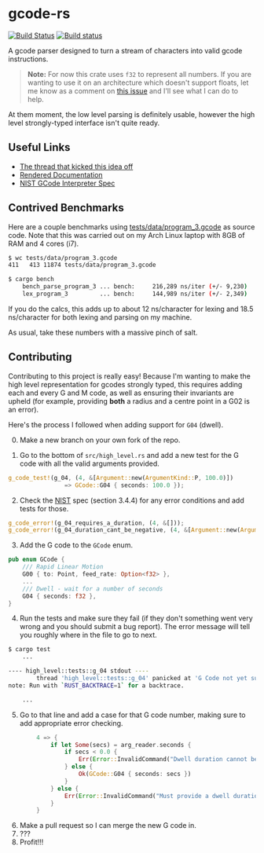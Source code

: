 # gcode-rs

[![Build Status](https://travis-ci.org/Michael-F-Bryan/gcode-rs.svg?branch=master)](https://travis-ci.org/Michael-F-Bryan/gcode-rs)
[![Build status](https://ci.appveyor.com/api/projects/status/1b9pank3tu0oaoy7?svg=true)](https://ci.appveyor.com/project/Michael-F-Bryan/gcode-rs)


A gcode parser designed to turn a stream of characters into valid gcode
instructions.

> **Note:** For now this crate uses `f32` to represent all numbers. If you
> are wanting to use it on an architecture which doesn't support floats, let
> me know as a comment on
> [this issue](https://github.com/Michael-F-Bryan/gcode-rs/issues/7) and I'll
> see what I can do to help.

At them moment, the low level parsing is definitely usable, however the high
level strongly-typed interface isn't quite ready.


## Useful Links

- [The thread that kicked this idea off][thread]
- [Rendered Documentation][docs]
- [NIST GCode Interpreter Spec][nist]


## Contrived Benchmarks

Here are a couple benchmarks using [tests/data/program_3.gcode][p3] as source
code. Note that this was carried out on my Arch Linux laptop with 8GB of RAM
and 4 cores (i7).

```bash
$ wc tests/data/program_3.gcode
411   413 11874 tests/data/program_3.gcode

$ cargo bench
    bench_parse_program_3 ... bench:     216,289 ns/iter (+/- 9,230)
    lex_program_3         ... bench:     144,989 ns/iter (+/- 2,349)
```

If you do the calcs, this adds up to about 12 ns/character for lexing and 18.5
ns/character for both lexing and parsing on my machine.

As usual, take these numbers with a massive pinch of salt.

## Contributing

Contributing to this project is really easy! Because I'm wanting to make the
high level representation for gcodes strongly typed, this requires adding
each and every G and M code, as well as ensuring their invariants are upheld
(for example, providing **both** a radius and a centre point in a G02 is
an error).

Here's the process I followed when adding support for `G04` (dwell).

0. Make a new branch on your own fork of the repo.

1. Go to the bottom of `src/high_level.rs` and add a new test for the G code
   with all the valid arguments provided.

```rust
g_code_test!(g_04, (4, &[Argument::new(ArgumentKind::P, 100.0)])
                => GCode::G04 { seconds: 100.0 });
```

2. Check the [NIST][nist] spec (section 3.4.4) for any error conditions and add
   tests for those.

```rust
g_code_error!(g_04_requires_a_duration, (4, &[]));
g_code_error!(g_04_duration_cant_be_negative, (4, &[Argument::new(ArgumentKind::P, -1.23)]));
```

3. Add the G code to the `GCode` enum.

```rust
pub enum GCode {
    /// Rapid Linear Motion
    G00 { to: Point, feed_rate: Option<f32> },
    ...
    /// Dwell - wait for a number of seconds
    G04 { seconds: f32 },
}
```

4. Run the tests and make sure they fail (if they don't something went very
   wrong and you should submit a bug report). The error message will tell you
   roughly where in the file to go to next.

```bash
$ cargo test
    ...

---- high_level::tests::g_04 stdout ----
        thread 'high_level::tests::g_04' panicked at 'G Code not yet supported: 4', src/high_level.rs:79
note: Run with `RUST_BACKTRACE=1` for a backtrace.

    ...
```

5. Go to that line and add a case for that G code number, making sure to add
   appropriate error checking.


```rust
        4 => {
            if let Some(secs) = arg_reader.seconds {
                if secs < 0.0 {
                    Err(Error::InvalidCommand("Dwell duration cannot be negative"))
                } else {
                    Ok(GCode::G04 { seconds: secs })
                }
            } else {
                Err(Error::InvalidCommand("Must provide a dwell duration"))
            }
        }
```

6. Make a pull request so I can merge the new G code in.
7. ???
8. Profit!!!


[thread]:https://users.rust-lang.org/t/g-code-interpreter/10930
[docs]: https://michael-f-bryan.github.io/gcode-rs/
[p3]: https://github.com/Michael-F-Bryan/gcode-rs/blob/master/tests/data/program_3.gcode
[nist]: http://ws680.nist.gov/publication/get_pdf.cfm?pub_id=823374
